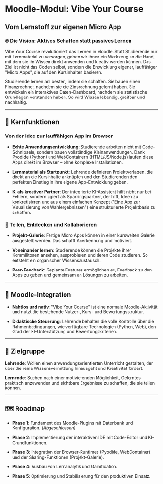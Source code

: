 # Moodle-Modul: Vibe Your Course
## Vom Lernstoff zur eigenen Micro App

### 🔥 Die Vision: Aktives Schaffen statt passives Lernen

Vibe Your Course revolutioniert das Lernen in Moodle. Statt Studierende nur mit Lernmaterial zu versorgen, geben wir ihnen ein Werkzeug an die Hand, mit dem sie ihr Wissen direkt anwenden und kreativ werden können. Das Ziel ist nicht das Coden selbst, sondern die Entwicklung eigener, lauffähiger "Micro Apps", die auf den Kursinhalten basieren.

Studierende lernen am besten, indem sie schaffen. Sie bauen einen Finanzrechner, nachdem sie die Zinsrechnung gelernt haben. Sie entwickeln ein interaktives Daten-Dashboard, nachdem sie statistische Grundlagen verstanden haben. So wird Wissen lebendig, greifbar und nachhaltig.

---

## 🚀 Kernfunktionen

### Von der Idee zur lauffähigen App im Browser

- **Echte Anwendungsentwicklung**: Studierende arbeiten nicht mit Code-Schnipseln, sondern bauen vollständige Kleinanwendungen. Dank Pyodide (Python) und WebContainern (HTML/JS/Node.js) laufen diese Apps direkt im Browser – ohne komplexe Installationen.

- **Lernmaterial als Startpunkt**: Lehrende definieren Projektvorlagen, die direkt an die Kursinhalte anknüpfen und den Studierenden den perfekten Einstieg in ihre eigene App-Entwicklung geben.

- **KI als kreativer Partner**: Der integrierte KI-Assistent hilft nicht nur bei Fehlern, sondern agiert als Sparringspartner, der hilft, Ideen zu konkretisieren und aus einem einfachen Konzept ("Eine App zur Visualisierung von Wahlergebnissen") eine strukturierte Projektbasis zu schaffen.

### 👥 Teilen, Entdecken und Kollaborieren

- **Projekt-Galerie**: Fertige Micro Apps können in einer kursweiten Galerie ausgestellt werden. Das schafft Anerkennung und motiviert.

- **Voneinander lernen**: Studierende können die Projekte ihrer Kommilitonen ansehen, ausprobieren und deren Code studieren. So entsteht ein organischer Wissensaustausch.

- **Peer-Feedback**: Geplante Features ermöglichen es, Feedback zu den Apps zu geben und gemeinsam an Lösungen zu arbeiten.

---

## 🔧 Moodle-Integration

- **Nahtlos und nativ**: "Vibe Your Course" ist eine normale Moodle-Aktivität und nutzt die bestehende Nutzer-, Kurs- und Bewertungsstruktur.

- **Didaktische Steuerung**: Lehrende behalten die volle Kontrolle über die Rahmenbedingungen, wie verfügbare Technologien (Python, Web), den Grad der KI-Unterstützung und Bewertungskriterien.

---

## 🎯 Zielgruppe

**Lehrende**: Wollen einen anwendungsorientierten Unterricht gestalten, der über die reine Wissensvermittlung hinausgeht und Kreativität fördert.

**Lernende**: Suchen nach einer motivierenden Möglichkeit, Gelerntes praktisch anzuwenden und sichtbare Ergebnisse zu schaffen, die sie teilen können.

---

## 🗺️ Roadmap

- **Phase 1**: Fundament des Moodle-Plugins mit Datenbank und Konfiguration. *(Abgeschlossen)*

- **Phase 2**: Implementierung der interaktiven IDE mit Code-Editor und KI-Grundfunktionen.

- **Phase 3**: Integration der Browser-Runtimes (Pyodide, WebContainer) und der Sharing-Funktionen (Projekt-Galerie).

- **Phase 4**: Ausbau von Lernanalytik und Gamification.

- **Phase 5**: Optimierung und Stabilisierung für den produktiven Einsatz.